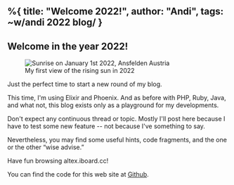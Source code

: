 %{
  title: "Welcome 2022!",
  author: "Andi",
  tags: ~w/andi 2022 blog/
}
---
## Welcome in the year 2022! 

<figure><img src="/images/2022/01-02-Welcome22.png" alt="Sunrise on January 1st 2022, Ansfelden Austria"/><figcaption>My first view of the rising sun in 2022</figcaption></figure>

Just the perfect time to start a new round of my blog.

This time, I'm using Elixir and Phoenix. And as before with PHP, Ruby, Java, and 
what not, this blog exists only as a playground for my developments. 

Don't expect any continuous thread or topic. Mostly I'll post here because
I have to test some new feature -- not because I've something to say.

Nevertheless, you may find some useful hints, code fragments, and the one or the 
other “wise advise.”

Have fun browsing altex.iboard.cc!

You can find the code for this web site at [Github](https://github.com/iboard/altex).

